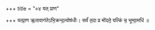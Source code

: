 +++
title = "०४ यत् प्राण"

+++
यत्प्रा॒ण ऋ॒तावाग॑तेऽभि॒क्रन्द॒त्योष॑धीः। सर्वं॑ त॒दा प्र मो॑दते॒ यत्किं च॒ भूम्या॒मधि॑ ॥